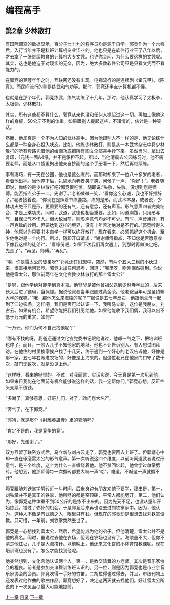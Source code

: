 # 编程高手  
    
## 第2章 少林散打  
    
有国际调查的数据显示，百分子七十九的程序员均是源于自学。郭竞作为一个六零后，入行当年并不是科班计算机专业毕业的。他也只是在软件行业干了八年以后，才去拿了一张继续教育的计算机大专文凭。也许你会问，为什么要这样的文凭呢。其实，这也是他迫于对现实的无奈，因为，绝大多数软件公司只是只看文凭而不看能力的。  
    
在郭竞的豆蔻年华之时，互联网还没有出现。电视流行的是连续剧《霍元甲》，《陈真》。而民间流行的则是练武和气功等。那时，郭竞还半点计算机都不懂。  
    
也就是在那个年代，郭竞练武，练气功练了十几年。那时，他认真学习了太极拳，太极剑，少林散打。  
    
其实，所有这些都不算什么，郭竞从来也没和任何人提起过这一切。再加上像他这样的身板，50公斤不到的体重，如果跟别人提起这些，不知情的，估计是一种笑话。  
    
然而，他却真是一个不为人知的武林高手。因为他跟别人不一样的是，他无论练什么都是一种全身心投入状态。比如，他练少林散打，则是从一本武术杂志中将少林散打的所有套路凭借他的绘画功底把所有图文全部亲手抄下来。虽然当时，拿出去复印，1元钱一面A4纸，并不是承担不起。所以，当他清晨去公园练习时，他不需要老师，而是从口袋里掏出他亲自抄画的这个手册看一下，然后再继续练。  
    
事有凑巧，有一天在公园，他也是这么练的，而那时却来了一位八十多岁的老者，看着他出神。当他停下后，礼貌地向老者笑了笑，问候了一声，“你好！”。老者随即说，你练的是少林散打吧?郭竞很吃惊。随即说:“失敬，失敬。没想到您是师傅。能否指点弟子一二，先谢了。”老者微微一笑，“看你这么心诚，我也不好推辞了。”老者接着说，“你现在是照着书练套路，练的是形。而武术本身，或者说，少林功夫绝不只是形，更重要的还有气，还有意念，还有声音。形气意声四者完美结合，才是上乘功夫。同时，武道，武德也相当重要。比如，同道䟙蹉，只用形与气，且保证气不伤人。但大敌当前，则形声意气均必不可少。有时，声音用好，有一声克敌的妙用。但要达到这样的境界，没有十年苦功绝对是不行的。”郭竞听得入神，他原以为只要书本自学一样可以练好散打，现在看来，必须抓好这个机会，至少他绝对是一个内行。所以，随即开口请求：“谢谢师傅指点，不知您是否愿意收下像我这样的徒弟?”，“看缘份吧，如果下次我们再次遇上，到那时再做决定吧。先走了”，“再见，师傅。”“再见”。  
    
“唉，你是雷太公的徒弟呀?”郭竞还在幻想中，突然，有两个五大三粗的小伙过来，很直接地问郭竞。郭竞未加任何思考，回道：“哪里呀，刚刚偶然碰到。你说他是雷太公，那位前两年在文化宫教少林散打的那个雷太公?”  
    
“是呀，跟他学绝对能学到真本领。他爷爷是被他曾祖父送到少林寺学武的，后来长大后进了镖局，当保镖。据说他叔叔当年跟随过黄金荣。他老爸当年可是圣约翰大学的保镖。”“哦，那他怎么来海陵的呢？”“据说是五七年反右，他跟他父母一起到了江边农场。这样吧，我们是否可以认识一下，我叫马立新，这位是我朋友，刘占云。如果有机会，希望你能把我们引见给他。如果他能收下我们俩，我可以出不低于万元的重赏，如何?”  
    
“一万元，你们为何不自己找他呢？”  
    
“哪有不找的呀，我爸还通过文化宫党委书记跟他说过，他却一气之下，把培训班也停了。而且，一般人几乎不知他家的地址。他也不让告诉别人。有人想试图拜访。在他住的村里挨家挨户找了十几天，终于遇到一个好心的老汉告诉他，好像是那一家。五七年右派进农场的，好像是上海来的。但这位老兄在他家门口守了数十次，敲门无数次，就是没见上他。”  
    
“这样呀，看来他挺怪的。不过，对我而言，实话实说，今天真是第一次见到他。如果来日我能在他面前有机会能够说这样的话，我一定帮你们。”郭竞心想，反正空头支票不值钱。  
    
“多谢了。真够意思，好哥儿们。对了，敢问您大名?”。  
    
“客气了，在下郭竞。”  
    
“郭靖，就是那个《射雕英雄传》里的郭靖吗?  
    
“肯定不是的，我是竞争的竞”。  
    
“那好，先谢谢了。”  
    
双方互留了联系方式后，马立新与刘占云走了，郭竞也要回去上班了。但郭靖心中却一直在琢磨雷太公的形气意声。第一次听说这四个维度，以前听同道武者说过形意气，是三个维度，这个为什么一直缠绕着他。他不禁回忆起，他曾学过单掌劈砖。他想到，他那师傅每一次劈砖都要大哧一声“哈”。难道，不喊这一声就劈不开?  
    
郭竞跟随刘铁掌学劈砖近一年时间，后来身边有朋友劝他不要学，理由是，第一，刘铁掌并不是真正的铁掌，他所劈的都是窑顶砖，平常人都能劈开，第二，他们认为，像郭竞这种体重不到50公斤的是练不出来的。因为先天不足，也没从童年开始练武，错过了弥补的机会。于是郭竞后来再也没去过刘铁掌家中。因为，他认为，这种人不像是有武德之人，眼里只有钱。但现在的郭竞却是很想去找刘铁掌请教。只可惜，一年前，刘铁掌突然去世了。  
    
郭竞是一心想找到雷太公，然后，希望能成为他的弟子。但他清楚，雷太公并不是他的真名。同时，虽说过去他在农场，但现在农场也没有了。海陵虽不大，但你不清楚他住址，几乎是大海捞针。以前晚上，他还来文化宫的小体育馆教课呢。现在培训班也没有了。怎么才能找到他呢。  
    
他突然想到，文化宫他认识两个人。第一，是教交谊舞的方老师。其次是音乐家协会的程良。前者是参加交谊舞训练班认识的。另一位，则是因为郭竞也是市业余音乐家协会的会员。郭竞吹得一手好的竹笛。二胡拉得也过得去，并且，市级刊物上还发表过他作曲的歌曲作品。郭竞想好了，决定这两天就去找他们。好让雷太公所说的下一次见面尽最大可能地提前。


[上一章](https://github.com/BardoQi/CodeGuru/blob/master/docs/chapter_001.md  "下一章")
[目录](https://github.com/BardoQi/CodeGuru  "目录")
[下一章](https://github.com/BardoQi/CodeGuru/blob/master/docs/chapter_003.md  "下一章")
